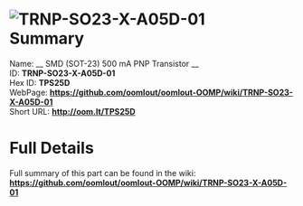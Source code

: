 
![TRNP-SO23-X-A05D-01](https://github.com/oomlout/oomlout-OOMP/blob/master/parts/TRNP-SO23-X-A05D-01/TRNP-SO23-X-A05D-01_420.jpg)   
Summary
=================
  
Name: __ SMD (SOT-23) 500 mA PNP Transistor __    
ID: __TRNP-SO23-X-A05D-01__   
Hex ID: __TPS25D__   
WebPage: __https://github.com/oomlout/oomlout-OOMP/wiki/TRNP-SO23-X-A05D-01__   
Short URL: __http://oom.lt/TPS25D__   

Full Details
==========================
Full summary of this part can be found in the wiki:   
__https://github.com/oomlout/oomlout-OOMP/wiki/TRNP-SO23-X-A05D-01__    

